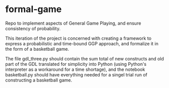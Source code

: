 # formal-game

Repo to implement aspects of General Game Playing, and ensure consistency of probability.

This iteration of the project is concerned with creating a framework to express a probabilistic and time-bound GGP approach, and formalize it in the form of a basketball game.

The file gdl_three.py should contain the sum total of new constructs and old part of the GDL translated for simplicity into Python (using Python's interpreter as a workaround for a time shortage), and the notebook basketball.py should have everything needed for a singel trial run of constructing a basketball game.
